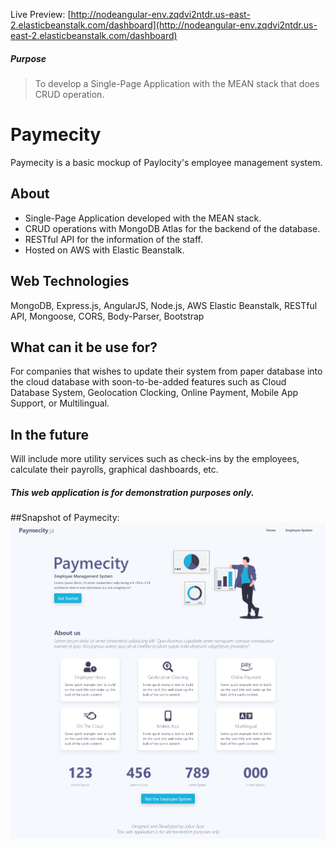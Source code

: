 Live Preview: [http://nodeangular-env.zqdvi2ntdr.us-east-2.elasticbeanstalk.com/dashboard](http://nodeangular-env.zqdvi2ntdr.us-east-2.elasticbeanstalk.com/dashboard)

##### Purpose

> To develop a Single-Page Application with the MEAN stack that does CRUD operation.

# Paymecity

Paymecity is a basic mockup of Paylocity's employee management system.

## About

-	Single-Page Application developed with the MEAN stack.
-	CRUD operations with MongoDB Atlas for the backend of the database.
- RESTful API for the information of the staff.
-	Hosted on AWS with Elastic Beanstalk.

## Web Technologies

MongoDB, Express.js, AngularJS, Node.js, AWS Elastic Beanstalk, RESTful API, Mongoose, CORS, Body-Parser, Bootstrap

## What can it be use for?
For companies that wishes to update their system from paper database into the cloud database with soon-to-be-added features such as Cloud Database System, Geolocation Clocking, Online Payment, Mobile App Support, or Multilingual.

## In the future
Will include more utility services such as check-ins by the employees, calculate their payrolls, graphical dashboards, etc.

##### This web application is for demonstration purposes only.

##Snapshot of Paymecity:
![Paymecity](https://raw.githubusercontent.com/juliusacar/MEAN-Paymecity/master/paymecity.png)
